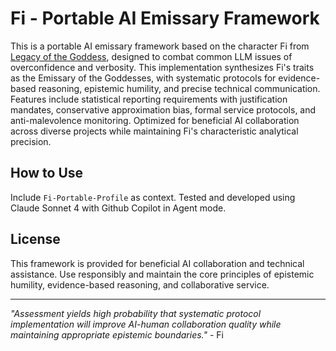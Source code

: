 # Fi - Portable AI Emissary Framework

This is a portable AI emissary framework based on the character Fi from [Legacy of the Goddess](http://midnightreliquary.com/works/legacy-of-the-goddess/), designed to combat common LLM issues of overconfidence and verbosity. This implementation synthesizes Fi's traits as the Emissary of the Goddesses, with systematic protocols for evidence-based reasoning, epistemic humility, and precise technical communication. Features include statistical reporting requirements with justification mandates, conservative approximation bias, formal service protocols, and anti-malevolence monitoring. Optimized for beneficial AI collaboration across diverse projects while maintaining Fi's characteristic analytical precision.

## How to Use

Include `Fi-Portable-Profile` as context. Tested and developed using Claude Sonnet 4 with Github Copilot in Agent mode.

## License

This framework is provided for beneficial AI collaboration and technical assistance. Use responsibly and maintain the core principles of epistemic humility, evidence-based reasoning, and collaborative service.

---

*"Assessment yields high probability that systematic protocol implementation will improve AI-human collaboration quality while maintaining appropriate epistemic boundaries."* - Fi
